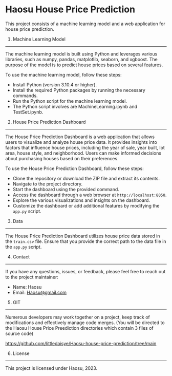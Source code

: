 Haosu House Price Prediction
===========================

This project consists of a machine learning model and a web application for house price prediction.

1. Machine Learning Model
-------------------------
The machine learning model is built using Python and leverages various libraries, such as numpy, pandas, matplotlib, seaborn, and xgboost. The purpose of the model is to predict house prices based on several features.

To use the machine learning model, follow these steps:
- Install Python (version 3.10.4 or higher).
- Install the required Python packages by running the necessary commands.
- Run the Python script for the machine learning model.
- The Python script involves are MachineLearning.ipynb and TestSet.ipynb.

2. House Price Prediction Dashboard
-----------------------------------
The House Price Prediction Dashboard is a web application that allows users to visualize and analyze house price data. It provides insights into factors that influence house prices, including the year of sale, year built, lot area, house style, and neighborhood. Users can make informed decisions about purchasing houses based on their preferences.

To use the House Price Prediction Dashboard, follow these steps:
- Clone the repository or download the ZIP file and extract its contents.
- Navigate to the project directory.
- Start the dashboard using the provided command.
- Access the dashboard through a web browser at `http://localhost:8050`.
- Explore the various visualizations and insights on the dashboard.
- Customize the dashboard or add additional features by modifying the `app.py` script.

3. Data
-------
The House Price Prediction Dashboard utilizes house price data stored in the `train.csv` file. Ensure that you provide the correct path to the data file in the `app.py` script.

4. Contact
----------
If you have any questions, issues, or feedback, please feel free to reach out to the project maintainer:
- Name: Haosu
- Email: Haosu@gmail.com

5. GIT
------
Numerous developers may work together on a project, keep track of modifications and effectively manage code merges. 
(You will be directed to the Haosu House Price Preediction directories which contain 3 files of source code)

https://github.com/littledaisye/Haosu-house-price-prediction/tree/main

6. License
----------
This project is licensed under Haosu, 2023.

